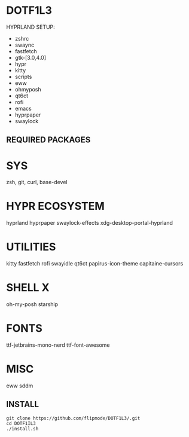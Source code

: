 # DOTF1L3

HYPRLAND SETUP:
- zshrc
- swaync
- fastfetch
- gtk-[3.0,4.0]
- hypr 
- kitty
- scripts
- eww
- ohmyposh
- qt6ct
- rofi
- emacs
- hyprpaper
- swaylock

## REQUIRED PACKAGES
# SYS
zsh, git, curl, base-devel
# HYPR ECOSYSTEM
hyprland hyprpaper swaylock-effects xdg-desktop-portal-hyprland
# UTILITIES 
kitty fastfetch rofi swayidle qt6ct papirus-icon-theme capitaine-cursors
# SHELL X
oh-my-posh starship
# FONTS
ttf-jetbrains-mono-nerd ttf-font-awesome
# MISC
eww sddm
## INSTALL

``` shell
git clone https://github.com/flipmode/DOTF1L3/.git
cd DOTF1IL3
./install.sh
```
